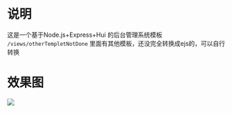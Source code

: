 # 说明
这是一个基于Node.js+Express+Hui 的后台管理系统模板<br>
`/views/otherTempletNotDone` 里面有其他模板，还没完全转换成ejs的，可以自行转换
# 效果图
![](http://i.imgur.com/7FYF0zw.png)